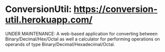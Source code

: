 # ConversionUtil: https://conversion-util.herokuapp.com/
UNDER MAINTENANCE: A web-based application for converting between Binary/Decimal/Hex/Octal as well a calculator for performing operations on operands of type Binary/Decimal/Hexadecimal/Octal.
